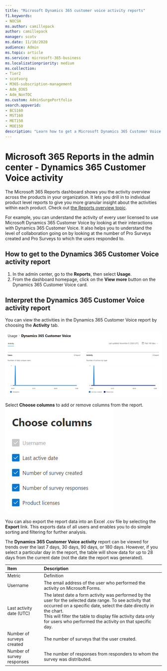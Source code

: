 ```yaml
---
title: "Microsoft Dynamics 365 customer voice activity reports"
f1.keywords:
- NOCSH
ms.author: camillepack
author: camillepack
manager: scotv
ms.date: 11/10/2020
audience: Admin
ms.topic: article
ms.service: microsoft-365-business
ms.localizationpriority: medium
ms.collection: 
- Tier2
- scotvorg
- M365-subscription-management
- Adm_O365
- Adm_NonTOC
ms.custom: AdminSurgePortfolio
search.appverid:
- BCS160
- MST160
- MET150
- MOE150
description: "Learn how to get a Microsoft Dynamics 365 Customer Voice activity report using the Reports dashboard and find out how licensed users are collaborating."
---
```


# Microsoft 365 Reports in the admin center - Dynamics 365 Customer Voice activity

The Microsoft 365 Reports dashboard shows you the activity overview across the products in your organization. It lets you drill in to individual product level reports to give you more granular insight about the activities within each product. Check out [the Reports overview topic](activity-reports.md).
  
For example, you can understand the activity of every user licensed to use Microsoft Dynamics 365 Customer Voice by looking at their interactions with Dynamics 365 Customer Voice. It also helps you to understand the level of collaboration going on by looking at the number of Pro Surveys created and Pro Surveys to which the users responded to.

## How to get to the Dynamics 365 Customer Voice activity report

1. In the admin center, go to the **Reports**, then select **Usage**. 
2. From the dashboard homepage, click on the **View more** button on the Dynamics 365 Customer Voice card.
  
## Interpret the Dynamics 365 Customer Voice activity report

You can view the activities in the Dynamics 365 Customer Voice report by choosing the **Activity** tab.

![Microsoft 365 reports - Microsoft Dynamics 365 Customer Voice activity report.](../../media/a7e57d18-1ac8-4d4b-bd70-83361505dc3e.png)

Select **Choose columns** to add or remove columns from the report.  <br/> ![Dynamics 365 Customer Voice activity report - choose columns.](../../media/5ab66f4b-32eb-4c9b-9683-1157ae9e2c0a.png)

You can also export the report data into an Excel .csv file by selecting the **Export** link. This exports data of all users and enables you to do simple sorting and filtering for further analysis.

The **Dynamics 365 Customer Voice activity** report can be viewed for trends over the last 7 days, 30 days, 90 days, or 180 days. However, if you select a particular day in the report, the table will show data for up to 28 days from the current date (not the date the report was generated).
  
|Item|Description|
|:-----|:-----|
|Metric|Definition|
|Username  |The email address of the user who performed the activity on Microsoft Forms. |
|Last activity date (UTC)  |The latest date a form activity was performed by the user for the selected date range. To see activity that occurred on a specific date, select the date directly in the chart.<br/>This will filter the table to display file activity data only for users who performed the activity on that specific day.  |
|Number of surveys created  |The number of surveys that the user created.   |
|Number of survey responses  |The number of responses from responders to whom the survey was distributed.|
